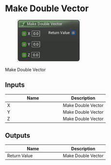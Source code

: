 # Make Double Vector

<div align="left" data-full-width="false"><figure><img src="../../../../api/Math/Vector/Make_Double_Vector.png" alt=""><figcaption></figcaption></figure></div>

Make Double Vector

## Inputs

<table><thead><tr><th width="170">Name</th><th>Description</th></tr></thead><tbody><tr><td>X</td><td>Make Double Vector</td></tr><tr><td>Y</td><td>Make Double Vector</td></tr><tr><td>Z</td><td>Make Double Vector</td></tr></tbody></table>

## Outputs

<table><thead><tr><th width="170">Name</th><th>Description</th></tr></thead><tbody><tr><td>Return Value</td><td>Make Double Vector</td></tr></tbody></table>
